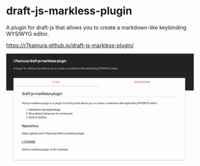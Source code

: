 # draft-js-markless-plugin
A plugin for draft-js that allows you to create a markdown-like keybinding WYSIWYG editor.

https://r7kamura.github.io/draft-js-markless-plugin/

[![demo](/images/demo.gif)](https://r7kamura.github.io/draft-js-markless-plugin/)
